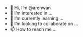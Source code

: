 - 👋 Hi, I’m @arenwan
- 👀 I’m interested in ...
- 🌱 I’m currently learning ...
- 💞️ I’m looking to collaborate on ...
- 📫 How to reach me ...

<!---
arenwan/arenwan is a ✨ special ✨ repository because its `README.md` (this file) appears on your GitHub profile.
You can click the Preview link to take a look at your changes.
--->
